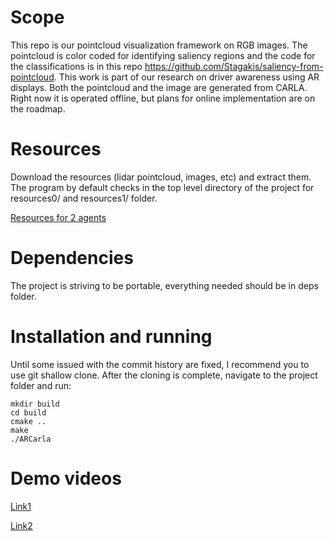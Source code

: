 # Scope
This repo is our pointcloud visualization framework on RGB images. The pointcloud is color coded for identifying saliency regions and the code for the classifications is in this repo https://github.com/Stagakis/saliency-from-pointcloud. This work is part of our research on driver awareness using AR displays. Both the pointcloud and the image are generated from CARLA. Right now it is operated offline, but plans for online implementation are on the roadmap. 

# Resources

Download the resources (lidar pointcloud, images, etc) and extract them. The program by default checks in the top level directory of the project for resources0/ and resources1/ folder.

[Resources for 2 agents](https://drive.google.com/file/d/19EdAVKOxIghdybYxJUTDHZUsqUrL4EzB/view?usp=sharing)

# Dependencies

The project is striving to be portable, everything needed should be in deps folder.

# Installation and running

Until some issued with the commit history are fixed, I recommend you to use git shallow clone. After the cloning is complete, navigate to the project folder and run:
```
mkdir build
cd build
cmake ..
make
./ARCarla
```

# Demo videos
[Link1](https://drive.google.com/file/d/1YTw-MA8sq90IBg2wbuPLl5ArTxvGE8Zf/view?usp=sharing)

[Link2](https://drive.google.com/file/d/12TkdFsGWDyZg45cqPzDrtowq5vPvbOy2/view?usp=sharing)
